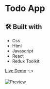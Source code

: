 # Todo App

## 🛠️ Built with

- Css
- Html
- Javascript
- React
- Redux Toolkit

[Live Demo](https://furip0x.github.io/react_redux_toolkit_todo_app/) :point_left:

![Preview](https://raw.githubusercontent.com/furip0x/react_redux_toolkit_todo_app/main/src/Assets/image/preview.png)
